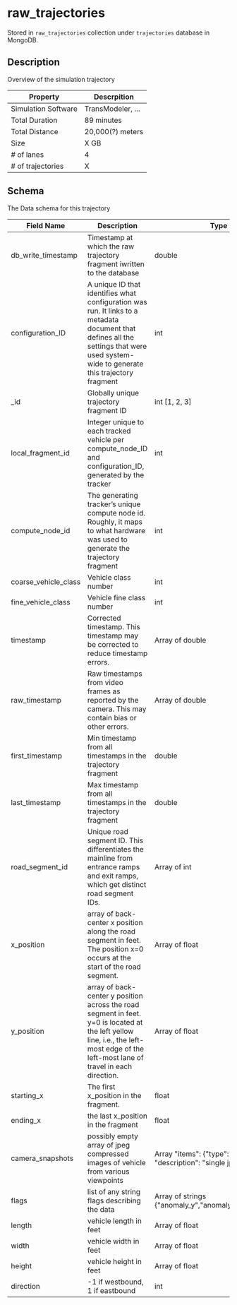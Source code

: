 # raw_trajectories

Stored in `raw_trajectories` collection under `trajectories` database in MongoDB.

## Description

Overview of the simulation trajectory

| Property            | Descrpition       |
| ------------------- | ----------------- |
| Simulation Software | TransModeler, ... |
| Total Duration      | 89 minutes        |
| Total Distance      | 20,000(?) meters  |
| Size                | X GB              |
| # of lanes          | 4                 |
| # of trajectories   | X                 |

## Schema

The Data schema for this trajectory

| Field Name           | Description                                                                                                                                                                           | Type                                                                     | Examples                     |
| -------------------- | ------------------------------------------------------------------------------------------------------------------------------------------------------------------------------------- | ------------------------------------------------------------------------ | ---------------------------- |
| db_write_timestamp   | Timestamp at which the raw trajectory fragment iwritten to the database                                                                                                               | double                                                                   | [1000000.001]                |
| configuration_ID     | A unique ID that identifies what configuration was run. It links to a metadata document that defines all the settings that were used system-wide to generate this trajectory fragment | int                                                                      | [1, 2, 3]                    |
| \_id                 | Globally unique trajectory fragment ID                                                                                                                                                | int [1, 2, 3]                                                            |
| local_fragment_id    | Integer unique to each tracked vehicle per compute_node_ID and configuration_ID, generated by the tracker                                                                             | int                                                                      | [1, 2, 3]                    |
| compute_node_id      | The generating tracker’s unique compute node id. Roughly, it maps to what hardware was used to generate the trajectory fragment                                                       | int                                                                      | [1,2]                        |
| coarse_vehicle_class | Vehicle class number                                                                                                                                                                  | int                                                                      | [4]                          |
| fine_vehicle_class   | Vehicle fine class number                                                                                                                                                             | int                                                                      | [6]                          |
| timestamp            | Corrected timestamp. This timestamp may be corrected to reduce timestamp errors.                                                                                                      | Array of double                                                          | [1000000.001]                |
| raw_timestamp        | Raw timestamps from video frames as reported by the camera. This may contain bias or other errors.                                                                                    | Array of double                                                          | [1000000.001]                |
| first_timestamp      | Min timestamp from all timestamps in the trajectory fragment                                                                                                                          | double                                                                   | [1000000.001]                |
| last_timestamp       | Max timestamp from all timestamps in the trajectory fragment                                                                                                                          | double                                                                   | [1000002.001]                |
| road_segment_id      | Unique road segment ID. This differentiates the mainline from entrance ramps and exit ramps, which get distinct road segment IDs.                                                     | Array of int                                                             | [[1,2,3]]                    |
| x_position           | array of back-center x position along the road segment in feet. The position x=0 occurs at the start of the road segment.                                                             | Array of float                                                           | [[10.1,10.2,10.3,10.4,10.5]] |
| y_position           | array of back-center y position across the road segment in feet. y=0 is located at the left yellow line, i.e., the left-most edge of the left-most lane of travel in each direction.  | Array of float                                                           | [[10.1,10.2,10.3,10.4,10.5]] |
| starting_x           | The first x_position in the fragment.                                                                                                                                                 | float                                                                    | [357.2]                      |
| ending_x             | the last x_position in the fragment                                                                                                                                                   | float                                                                    | [2357.2]                     |
| camera_snapshots     | possibly empty array of jpeg compressed images of vehicle from various viewpoints                                                                                                     | Array "items": {"type":"jpeg image", "description": "single jpeg image"} |                              |
| flags                | list of any string flags describing the data                                                                                                                                          | Array of strings {"anomaly_y","anomaly_v","occluded"}                    |
| length               | vehicle length in feet                                                                                                                                                                | Array of float                                                           | [17.6]                       |
| width                | vehicle width in feet                                                                                                                                                                 | Array of float                                                           | [6.6]                        |
| height               | vehicle height in feet                                                                                                                                                                | Array of float                                                           | [6.6]                        |
| direction            | -1 if westbound, 1 if eastbound                                                                                                                                                       | int                                                                      | [1,-1]                       |
